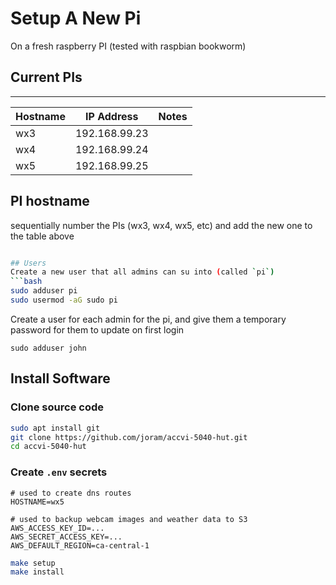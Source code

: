 # Setup A New Pi
On a fresh raspberry PI (tested with raspbian bookworm)

## Current PIs
----------------
| Hostname | IP Address    | Notes |
|----------|---------------|-------|
| wx3      | 192.168.99.23 |       |
| wx4      | 192.168.99.24 |       |
| wx5      | 192.168.99.25 |       |

## PI hostname
sequentially number the PIs (wx3, wx4, wx5, etc)
and add the new one to the table above

```bash

## Users
Create a new user that all admins can su into (called `pi`)
```bash
sudo adduser pi
sudo usermod -aG sudo pi
```

Create a user for each admin for the pi, and give them a temporary password for them to update on first login
```example
sudo adduser john
```


## Install Software

### Clone source code
```bash
sudo apt install git
git clone https://github.com/joram/accvi-5040-hut.git
cd accvi-5040-hut
```

### Create `.env` secrets
```
# used to create dns routes
HOSTNAME=wx5

# used to backup webcam images and weather data to S3
AWS_ACCESS_KEY_ID=...
AWS_SECRET_ACCESS_KEY=...
AWS_DEFAULT_REGION=ca-central-1
```

```bash
make setup
make install
```
